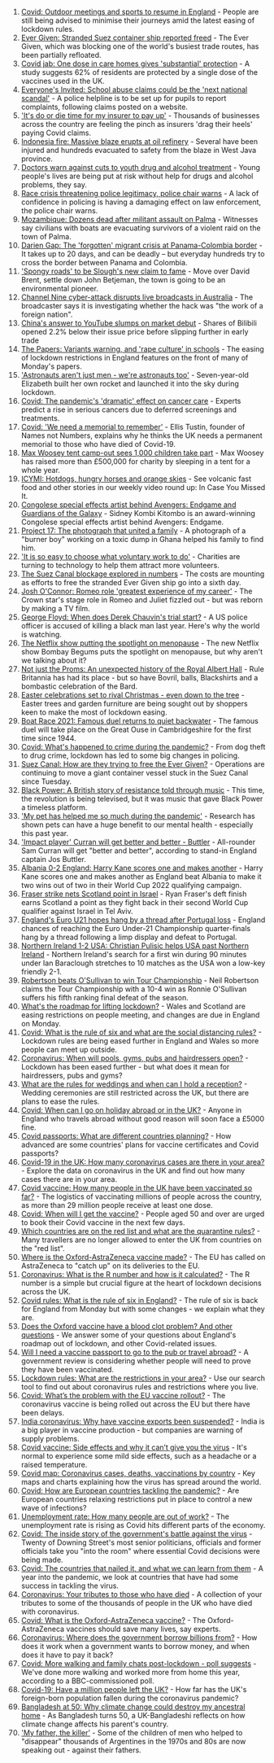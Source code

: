 1. [Covid: Outdoor meetings and sports to resume in England](https://www.bbc.co.uk/news/uk-56559173) - People are still being advised to minimise their journeys amid the latest easing of lockdown rules.
2. [Ever Given: Stranded Suez container ship reported freed](https://www.bbc.co.uk/news/world-middle-east-56559904) - The Ever Given, which was blocking one of the world's busiest trade routes, has been partially refloated.
3. [Covid jab: One dose in care homes gives 'substantial' protection](https://www.bbc.co.uk/news/health-56540729) - A study suggests 62% of residents are protected by a single dose of the vaccines used in the UK.
4. [Everyone's Invited: School abuse claims could be the 'next national scandal'](https://www.bbc.co.uk/news/uk-56558487) - A police helpline is to be set up for pupils to report complaints, following claims posted on a website.
5. ['It's do or die time for my insurer to pay up'](https://www.bbc.co.uk/news/business-56535583) - Thousands of businesses across the country are feeling the pinch as insurers 'drag their heels' paying Covid claims.
6. [Indonesia fire: Massive blaze erupts at oil refinery](https://www.bbc.co.uk/news/world-asia-56560826) - Several have been injured and hundreds evacuated to safety from the blaze in West Java province.
7. [Doctors warn against cuts to youth drug and alcohol treatment](https://www.bbc.co.uk/news/health-56541330) - Young people's lives are being put at risk without help for drugs and alcohol problems, they say.
8. [Race crisis threatening police legitimacy, police chair warns](https://www.bbc.co.uk/news/uk-56559834) - A lack of confidence in policing is having a damaging effect on law enforcement, the police chair warns.
9. [Mozambique: Dozens dead after militant assault on Palma](https://www.bbc.co.uk/news/world-africa-56557623) - Witnesses say civilians with boats are evacuating survivors of a violent raid on the town of Palma.
10. [Darien Gap: The 'forgotten' migrant crisis at Panama-Colombia border](https://www.bbc.co.uk/news/world-latin-america-56544700) - It takes up to 20 days, and can be deadly – but everyday hundreds try to cross the border between Panama and Colombia.
11. ['Spongy roads' to be Slough's new claim to fame](https://www.bbc.co.uk/news/uk-56556943) - Move over David Brent, settle down John Betjeman, the town is going to be an environmental pioneer.
12. [Channel Nine cyber-attack disrupts live broadcasts in Australia](https://www.bbc.co.uk/news/world-australia-56554641) - The broadcaster says it is investigating whether the hack was "the work of a foreign nation".
13. [China's answer to YouTube slumps on market debut](https://www.bbc.co.uk/news/business-56560591) - Shares of Bilibili opened 2.2% below their issue price before slipping further in early trade
14. [The Papers: Variants warning, and 'rape culture' in schools](https://www.bbc.co.uk/news/blogs-the-papers-56559504) - The easing of lockdown restrictions in England features on the front of many of Monday's papers.
15. ['Astronauts aren't just men - we're astronauts too'](https://www.bbc.co.uk/news/uk-england-leicestershire-56445616) - Seven-year-old Elizabeth built her own rocket and launched it into the sky during lockdown.
16. [Covid: The pandemic's 'dramatic' effect on cancer care](https://www.bbc.co.uk/news/world-us-canada-56541223) - Experts predict a rise in serious cancers due to deferred screenings and treatments.
17. [Covid: 'We need a memorial to remember'](https://www.bbc.co.uk/news/uk-56544699) - Ellis Tustin, founder of Names not Numbers, explains why he thinks the UK needs a permanent memorial to those who have died of Covid-19.
18. [Max Woosey tent camp-out sees 1,000 children take part](https://www.bbc.co.uk/news/uk-england-devon-56548931) - Max Woosey has raised more than £500,000 for charity by sleeping in a tent for a whole year.
19. [ICYMI: Hotdogs, hungry horses and orange skies](https://www.bbc.co.uk/news/world-56540269) - See volcanic fast food and other stories in our weekly video round up: In Case You Missed It.
20. [Congolese special effects artist behind Avengers: Endgame and Guardians of the Galaxy](https://www.bbc.co.uk/news/world-africa-56545250) - Sidney Kombi Kitombo is an award-winning Congolese special effects artist behind Avengers: Endgame.
21. [Project 17: The photograph that united a family](https://www.bbc.co.uk/news/world-africa-56541869) - A photograph of a "burner boy" working on a toxic dump in Ghana helped his family to find him.
22. ['It is so easy to choose what voluntary work to do'](https://www.bbc.co.uk/news/business-56510893) - Charities are turning to technology to help them attract more volunteers.
23. [The Suez Canal blockage explored in numbers](https://www.bbc.co.uk/news/business-56559073) - The costs are mounting as efforts to free the stranded Ever Given ship go into a sixth day.
24. [Josh O'Connor: Romeo role 'greatest experience of my career'](https://www.bbc.co.uk/news/entertainment-arts-56487343) - The Crown star's stage role in Romeo and Juliet fizzled out - but was reborn by making a TV film.
25. [George Floyd: When does Derek Chauvin's trial start?](https://www.bbc.co.uk/news/world-us-canada-56270334) - A US police officer is accused of killing a black man last year. Here's why the world is watching.
26. [The Netflix show putting the spotlight on menopause](https://www.bbc.co.uk/news/world-asia-india-56523148) - The new Netflix show Bombay Begums puts the spotlight on menopause, but why aren't we talking about it?
27. [Not just the Proms: An unexpected history of the Royal Albert Hall](https://www.bbc.co.uk/news/uk-england-london-56428543) - Rule Britannia has had its place - but so have Bovril, balls, Blackshirts and a bombastic celebration of the Bard.
28. [Easter celebrations set to rival Christmas - even down to the tree](https://www.bbc.co.uk/news/business-56541002) - Easter trees and garden furniture are being sought out by shoppers keen to make the most of lockdown easing.
29. [Boat Race 2021: Famous duel returns to quiet backwater](https://www.bbc.co.uk/news/uk-england-cambridgeshire-56338056) - The famous duel will take place on the Great Ouse in Cambridgeshire for the first time since 1944.
30. [Covid: What's happened to crime during the pandemic?](https://www.bbc.co.uk/news/56463680) - From dog theft to drug crime, lockdown has led to some big changes in policing.
31. [Suez Canal: How are they trying to free the Ever Given?](https://www.bbc.co.uk/news/56523659) - Operations are continuing to move a giant container vessel stuck in the Suez Canal since Tuesday.
32. [Black Power: A British story of resistance told through music](https://www.bbc.co.uk/news/stories-56529301) - This time, the revolution is being televised, but it was music that gave Black Power a timeless platform.
33. ['My pet has helped me so much during the pandemic'](https://www.bbc.co.uk/news/newsbeat-56537990) - Research has shown pets can have a huge benefit to our mental health - especially this past year.
34. ['Impact player' Curran will get better and better - Buttler](https://www.bbc.co.uk/sport/cricket/56559124) - All-rounder Sam Curran will get "better and better", according to stand-in England captain Jos Buttler.
35. [Albania 0-2 England: Harry Kane scores one and makes another](https://www.bbc.co.uk/sport/football/56472933) - Harry Kane scores one and makes another as England beat Albania to make it two wins out of two in their World Cup 2022 qualifying campaign.
36. [Fraser strike nets Scotland point in Israel](https://www.bbc.co.uk/sport/football/56472932) - Ryan Fraser's deft finish earns Scotland a point as they fight back in their second World Cup qualifier against Israel in Tel Aviv.
37. [England's Euro U21 hopes hang by a thread after Portugal loss](https://www.bbc.co.uk/sport/football/56551054) - England chances of reaching the Euro Under-21 Championship quarter-finals hang by a thread following a limp display and defeat to Portugal.
38. [Northern Ireland 1-2 USA: Christian Pulisic helps USA past Northern Ireland](https://www.bbc.co.uk/sport/football/56472967) - Northern Ireland's search for a first win during 90 minutes under Ian Baraclough stretches to 10 matches as the USA won a low-key friendly 2-1.
39. [Robertson beats O'Sullivan to win Tour Championship](https://www.bbc.co.uk/sport/snooker/56552769) - Neil Robertson claims the Tour Championship with a 10-4 win as Ronnie O'Sullivan suffers his fifth ranking final defeat of the season.
40. [What's the roadmap for lifting lockdown?](https://www.bbc.co.uk/news/explainers-52530518) - Wales and Scotland are easing restrictions on people meeting, and changes are due in England on Monday.
41. [Covid: What is the rule of six and what are the social distancing rules?](https://www.bbc.co.uk/news/uk-51506729) - Lockdown rules are being eased further in England and Wales so more people can meet up outside.
42. [Coronavirus: When will pools, gyms, pubs and hairdressers open?](https://www.bbc.co.uk/news/explainers-53349989) - Lockdown has been eased further - but what does it mean for hairdressers, pubs and gyms?
43. [What are the rules for weddings and when can I hold a reception?](https://www.bbc.co.uk/news/explainers-52811509) - Wedding ceremonies are still restricted across the UK, but there are plans to ease the rules.
44. [Covid: When can I go on holiday abroad or in the UK?](https://www.bbc.co.uk/news/explainers-52646738) - Anyone in England who travels abroad without good reason will soon face a £5000 fine.
45. [Covid passports: What are different countries planning?](https://www.bbc.co.uk/news/world-europe-56522408) - How advanced are some countries' plans for vaccine certificates and Covid passports?
46. [Covid-19 in the UK: How many coronavirus cases are there in your area?](https://www.bbc.co.uk/news/uk-51768274) - Explore the data on coronavirus in the UK and find out how many cases there are in your area.
47. [Covid vaccine: How many people in the UK have been vaccinated so far?](https://www.bbc.co.uk/news/health-55274833) - The logistics of vaccinating millions of people across the country, as more than 29 million people receive at least one dose.
48. [Covid: When will I get the vaccine?](https://www.bbc.co.uk/news/health-55045639) - People aged 50 and over are urged to book their Covid vaccine in the next few days.
49. [Which countries are on the red list and what are the quarantine rules?](https://www.bbc.co.uk/news/explainers-52544307) - Many travellers are no longer allowed to enter the UK from countries on the "red list".
50. [Where is the Oxford-AstraZeneca vaccine made?](https://www.bbc.co.uk/news/56483766) - The EU has called on AstraZeneca to "catch up" on its deliveries to the EU.
51. [Coronavirus: What is the R number and how is it calculated?](https://www.bbc.co.uk/news/health-52473523) - The R number is a simple but crucial figure at the heart of lockdown decisions across the UK.
52. [Covid rules: What is the rule of six in England?](https://www.bbc.co.uk/news/health-56526587) - The rule of six is back for England from Monday but with some changes - we explain what they are.
53. [Does the Oxford vaccine have a blood clot problem? And other questions](https://www.bbc.co.uk/news/world-asia-china-51176409) - We answer some of your questions about England's roadmap out of lockdown, and other Covid-related issues.
54. [Will I need a vaccine passport to go to the pub or travel abroad?](https://www.bbc.co.uk/news/explainers-55718553) - A government review is considering whether people will need to prove they have been vaccinated.
55. [Lockdown rules: What are the restrictions in your area?](https://www.bbc.co.uk/news/uk-54373904) - Use our search tool to find out about coronavirus rules and restrictions where you live.
56. [Covid: What’s the problem with the EU vaccine rollout?](https://www.bbc.co.uk/news/explainers-52380823) - The coronavirus vaccine is being rolled out across the EU but there have been delays.
57. [India coronavirus: Why have vaccine exports been suspended?](https://www.bbc.co.uk/news/world-asia-india-55571793) - India is a big player in vaccine production - but companies are warning of supply problems.
58. [Covid vaccine: Side effects and why it can’t give you the virus](https://www.bbc.co.uk/news/health-56437270) - It's normal to experience some mild side effects, such as a headache or a raised temperature.
59. [Covid map: Coronavirus cases, deaths, vaccinations by country](https://www.bbc.co.uk/news/world-51235105) - Key maps and charts explaining how the virus has spread around the world.
60. [Covid: How are European countries tackling the pandemic?](https://www.bbc.co.uk/news/explainers-53640249) - Are European countries relaxing restrictions put in place to control a new wave of infections?
61. [Unemployment rate: How many people are out of work?](https://www.bbc.co.uk/news/business-52660591) - The unemployment rate is rising as Covid hits different parts of the economy.
62. [Covid: The inside story of the government's battle against the virus](https://www.bbc.co.uk/news/uk-politics-56361599) - Twenty of Downing Street's most senior politicians, officials and former officials take you "into the room" where essential Covid decisions were being made.
63. [Covid: The countries that nailed it, and what we can learn from them](https://www.bbc.co.uk/news/uk-56455030) - A year into the pandemic, we look at countries that have had some success in tackling the virus.
64. [Coronavirus: Your tributes to those who have died](https://www.bbc.co.uk/news/uk-52676411) - A collection of your tributes to some of the thousands of people in the UK who have died with coronavirus.
65. [Covid: What is the Oxford-AstraZeneca vaccine?](https://www.bbc.co.uk/news/health-55302595) - The Oxford-AstraZeneca vaccines should save many lives, say experts.
66. [Coronavirus: Where does the government borrow billions from?](https://www.bbc.co.uk/news/business-50504151) - How does it work when a government wants to borrow money, and when does it have to pay it back?
67. [Covid: More walking and family chats post-lockdown - poll suggests](https://www.bbc.co.uk/news/uk-56490823) - We've done more walking and worked more from home this year, according to a BBC-commissioned poll.
68. [Covid-19: Have a million people left the UK?](https://www.bbc.co.uk/news/uk-56435100) - How far has the UK's foreign-born population fallen during the coronavirus pandemic?
69. [Bangladesh at 50: Why climate change could destroy my ancestral home](https://www.bbc.co.uk/news/world-asia-56485667) - As Bangladesh turns 50, a UK-Bangladeshi reflects on how climate change affects his parent's country.
70. ['My father, the killer'](https://www.bbc.co.uk/news/stories-51379981) - Some of the children of men who helped to "disappear" thousands of Argentines in the 1970s and 80s are now speaking out - against their fathers.

